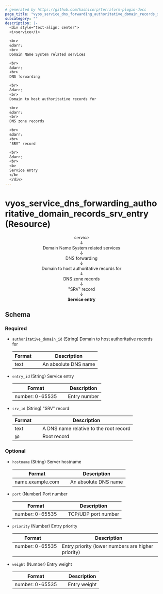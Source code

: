 ```yaml
---
# generated by https://github.com/hashicorp/terraform-plugin-docs
page_title: "vyos_service_dns_forwarding_authoritative_domain_records_srv_entry Resource - vyos"
subcategory: ""
description: |-
  <div style="text-align: center">
  <i>service</i>

  <br>
  &darr;
  <br>
  Domain Name System related services

  <br>
  &darr;
  <br>
  DNS forwarding

  <br>
  &darr;
  <br>
  Domain to host authoritative records for

  <br>
  &darr;
  <br>
  DNS zone records

  <br>
  &darr;
  <br>
  "SRV" record

  <br>
  &darr;
  <br>
  <b>
  Service entry
  </b>
  </div>
---
```


# vyos_service_dns_forwarding_authoritative_domain_records_srv_entry (Resource)

<div style="text-align: center">
<i>service</i>

<br>
&darr;
<br>
Domain Name System related services

<br>
&darr;
<br>
DNS forwarding

<br>
&darr;
<br>
Domain to host authoritative records for

<br>
&darr;
<br>
DNS zone records

<br>
&darr;
<br>
"SRV" record

<br>
&darr;
<br>
<b>
Service entry
</b>
</div>



<!-- schema generated by tfplugindocs -->
## Schema

### Required

- `authoritative_domain_id` (String) Domain to host authoritative records for

    |  Format &emsp; | Description  |
    |----------|---------------|
    |  text  &emsp; |  An absolute DNS name  |
- `entry_id` (String) Service entry

    |  Format &emsp; | Description  |
    |----------|---------------|
    |  number: 0-65535  &emsp; |  Entry number  |
- `srv_id` (String) "SRV" record

    |  Format &emsp; | Description  |
    |----------|---------------|
    |  text  &emsp; |  A DNS name relative to the root record  |
    |  @  &emsp; |  Root record  |

### Optional

- `hostname` (String) Server hostname

    |  Format &emsp; | Description  |
    |----------|---------------|
    |  name.example.com  &emsp; |  An absolute DNS name  |
- `port` (Number) Port number

    |  Format &emsp; | Description  |
    |----------|---------------|
    |  number: 0-65535  &emsp; |  TCP/UDP port number  |
- `priority` (Number) Entry priority

    |  Format &emsp; | Description  |
    |----------|---------------|
    |  number: 0-65535  &emsp; |  Entry priority (lower numbers are higher priority)  |
- `weight` (Number) Entry weight

    |  Format &emsp; | Description  |
    |----------|---------------|
    |  number: 0-65535  &emsp; |  Entry weight  |
